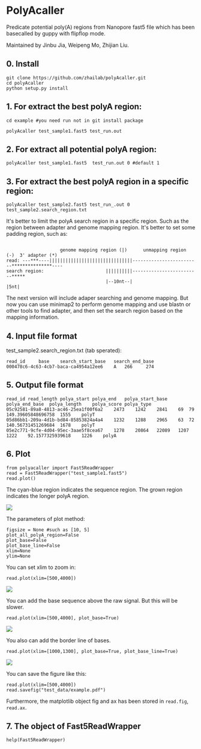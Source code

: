 # PolyAcaller

Predicate potential poly(A) regions from Nanopore fast5 file which has been basecalled by guppy with flipflop mode.

Maintained by Jinbu Jia, Weipeng Mo, Zhijian Liu.

## 0. Install

```
git clone https://github.com/zhailab/polyAcaller.git
cd polyAcaller
python setup.py install
````

## 1. For extract the best polyA region:

```
cd example #you need run not in git install package
```

```
polyAcaller test_sample1.fast5 test_run.out
```

## 2. For extract all potential polyA region:

```
polyAcaller test_sample1.fast5  test_run.out 0 #default 1
```

## 3. For extract the best polyA region in a specific region:

```
polyAcaller test_sample2.fast5 test_run_.out 0 test_sample2.search_region.txt
```

It's better to limit the polyA search region in a specific region. 
Such as the region between adapter and genome mapping region. It's
better to set some padding region, such as:
```

                    genome mapping region (|)      unmapping region (-)  3' adapter (*)
read: ---***----|||||||||||||||||||||||||||||||-------------------------***************----
search region:                       ||||||||||-------------------------*****
                                     |--10nt--|                         |5nt|
```

The next version will include adaper searching and genome mapping. But now
you can use minimap2 to perform genome mapping and use blastn or other tools to 
find adapter, and then set the search region based on the mapping information.

## 4. Input file format

test_sample2.search_region.txt (tab sperated):

```
read_id 	base 	search_start_base 	search_end_base
000478c6-4c63-4cb7-baca-ca4954a12ee6 	A 	266 	274
```

## 5. Output file format

```
read_id	read_length	polya_start	polya_end	polya_start_base	polya_end_base	polya_length	polya_score	polya_type
05c92581-89a8-4813-ac46-25ea1f00f6a2	2473	1242	2841	69	79	149.39605848696758	1555	polyT
05d86bb1-209a-4d1b-bd84-85853824a4a4	1232	1288	2965	63	72	140.56731451269684	1678	polyT
05e2c771-9cfe-4d04-95ec-3aae5f8cea67	1278	20864	22089	1207	1222	92.1577325939618	1226	polyA
```

## 6. Plot

```
from polyacaller import Fast5ReadWrapper
read = Fast5ReadWrapper("test_sample1.fast5")
read.plot()
```

The cyan-blue region indicates the sequence region.
The grown region indicates the longer polyA region.

![](img/polya_example1.png)

The parameters of plot method:
```
figsize = None #such as [10, 5]
plot_all_polyA_region=False 
plot_base=False
plot_base_line=False
xlim=None
ylim=None
```

You can set xlim to zoom in:
```
read.plot(xlim=[500,4000])
```

![](img/polya_example2.png)


You can add the base sequence above the raw signal.
But this will be slower.
```
read.plot(xlim=[500,4000], plot_base=True)
```

![](img/polya_example3.png)



You also can add the border line of bases.

```
read.plot(xlim=[1000,1300], plot_base=True, plot_base_line=True)
```

![](img/polya_example4.png)

You can save the figure like this:

```
read.plot(xlim=[500,4000])
read.savefig("test_data/example.pdf")
```

Furthermore, the matplotlib object fig and ax has been 
stored in `read.fig`, `read.ax`.

## 7. The object of Fast5ReadWrapper

```
help(Fast5ReadWrapper)
```





